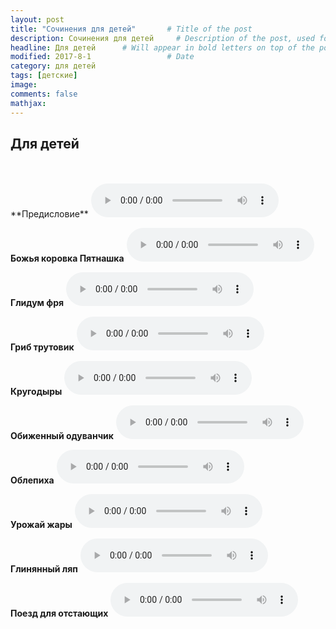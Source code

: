 ```yaml
---
layout: post
title: "Сочинения для детей"       # Title of the post
description: Сочинения для детей     # Description of the post, used for Facebook Opengraph & Twitter
headline: Для детей      # Will appear in bold letters on top of the post
modified: 2017-8-1                 # Date
category: для детей
tags: [детские]
image: 
comments: false
mathjax:
---
```


## Для детей
<br/>
<br/>
**Предисловие**
<audio controls>
    <source src="https://s3.amazonaws.com/audiobooks.deepidea.cloud/for_kids/intro.mp3" type="audio/mpeg"/>
</audio>
<br/>

**Божья коровка Пятнашка**
<audio controls>
    <source src="https://s3.amazonaws.com/audiobooks.deepidea.cloud/for_kids/Bogiya_Korovka_pyatnashka.mp3" type="audio/mpeg"/>
</audio>
<br/>

**Глидум фря**
<audio controls>
    <source src="https://s3.amazonaws.com/audiobooks.deepidea.cloud/for_kids/Glindum_frya.mp3" type="audio/mpeg"/>
</audio>
<br/>

**Гриб трутовик**
<audio controls>
    <source src="https://s3.amazonaws.com/audiobooks.deepidea.cloud/for_kids/Grib_Trutovik.mp3" type="audio/mpeg"/>
</audio>
<br/>

**Кругодыры**
<audio controls>
    <source src="https://s3.amazonaws.com/audiobooks.deepidea.cloud/for_kids/Krugodiri.mp3" type="audio/mpeg"/>
</audio>
<br/>

**Обиженный одуванчик**
<audio controls>
    <source src="https://s3.amazonaws.com/audiobooks.deepidea.cloud/for_kids/Obizheniy_oduvanchik.mp3" type="audio/mpeg"/>
</audio>
<br/>

**Облепиха**
<audio controls>
    <source src="https://s3.amazonaws.com/audiobooks.deepidea.cloud/for_kids/Oblepiha.mp3" type="audio/mpeg"/>
</audio>
<br/>

**Урожай жары**
<audio controls>
    <source src="https://s3.amazonaws.com/audiobooks.deepidea.cloud/for_kids/Urojai_Jari.mp3" type="audio/mpeg"/>
</audio>
<br/>

**Глинянный ляп**
<audio controls>
    <source src="https://s3.amazonaws.com/audiobooks.deepidea.cloud/for_kids/glinyaniy_lyap.mp3" type="audio/mpeg"/>
</audio>
<br/>

**Поезд для отстающих**
<audio controls>
    <source src="https://s3.amazonaws.com/audiobooks.deepidea.cloud/for_kids/poezd_dlya_otstayushix.mp3" type="audio/mpeg"/>
</audio>
<br/>
